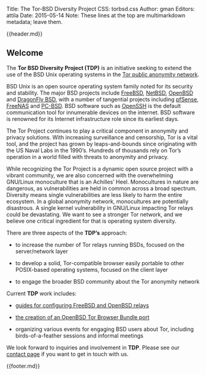 Title: The Tor-BSD Diversity Project
CSS: torbsd.css
Author: gman
Editors: attila
Date: 2015-05-14
Note: These lines at the top are multimarkdown metadata; leave them.

{{header.md}}

## Welcome ##

The __Tor BSD Diversity Project (TDP)__ is an initiative seeking to
extend the use of the BSD Unix operating systems in the
[Tor public anonymity network](https://www.torproject.org).

BSD Unix is an open source operating system family noted for its
security and stability. The major BSD projects include
[FreeBSD](https://www.freebsd.org), [NetBSD](https://www.netbsd.org),
[OpenBSD](http://www.openbsd.org) and
[DragonFly BSD](http://www.dragonflybsd.org), with a number of
tangential projects including [pfSense](https://www.pfsense.org),
[FreeNAS](https://www.freenas.org) and
[PC-BSD](https://www.pcbsd.org). BSD software such as
[OpenSSH](http://www.openssh.com) is the default communication tool
for innumerable devices on the internet. BSD software is renowned for
its Internet infrastructure role since its earliest days.

The Tor Project continues to play a critical component in anonymity
and privacy solutions. With increasing surveillance and censorship,
Tor is a vital tool, and the project has grown by leaps-and-bounds
since originating with the US Naval Labs in the 1990’s. Hundreds of
thousands rely on Tor’s operation in a world filled with threats to
anonymity and privacy.

While recognizing the Tor Project is a dynamic open source project
with a vibrant community, we are also concerned with the overwhelming
GNU/Linux monoculture that is an Achilles’ Heel. Monocultures in
nature are dangerous, as vulnerabilities are held in common across a
broad spectrum. Diversity means single vulnerabilities are less likely
to harm the entire ecosystem. In a global anonymity network,
monocultures are potentially disastrous. A single kernel vulnerability
in GNU/Linux impacting Tor relays could be devastating. We want to see
a stronger Tor network, and we believe one critical ingredient for
that is operating system diversity.

There are three aspects of the __TDP’s__ approach:

* to increase the number of Tor relays running BSDs, focused on the
  server/network layer

* to develop a solid, Tor-compatible browser easily portable to other
  POSIX-based operating systems, focused on the client layer

* to engage the broader BSD community about the Tor anonymity network

Current __TDP__ work includes:

* [guides for configuring FreeBSD and OpenBSD relays](relay-guides.html)

* [the creation of an OpenBSD Tor Browser Bundle port](https://github.com/torbsd/openbsd-ports)

* organizing various events for engaging BSD users about Tor,
  including birds-of-a-feather sessions and informal meetings

We look forward to inquiries and involvement in __TDP__.  Please see
our [contact page](contact.html) if you want to get in touch with us.

{{footer.md}}
